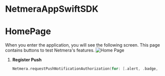 # NetmeraAppSwiftSDK

# HomePage

When you enter the application, you will see the following screen. This page contains buttons to test Netmera's features.
![Home Page](https://github.com/elifyrktrk/NetmeraAppSwiftSDK/assets/36786466/16c14d5e-4b89-49dc-9fba-c2ae15a8663a)


1. **Register Push**
   ```swift
   Netmera.requestPushNotificationAuthorization(for: [.alert, .badge, .sound])

